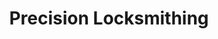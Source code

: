 ---
title: "Precision Locksmithing"
url: /coquitlam/precision-locksmithing/
shop: Schlüsseldienst
---